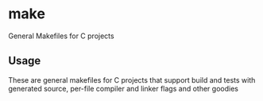 # make

General Makefiles for C projects

## Usage

These are general makefiles for C projects that support build and tests with
generated source, per-file compiler and linker flags and other goodies
